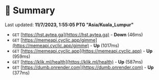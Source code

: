 # 📖 Summary
Last updated: **11/7/2023, 1:55:05 PTG "Asia/Kuala_Lumpur"**

- `GET` [https://hst.aytea.ga](https://hst.aytea.ga) - **Down** (46ms)
- `GET` [https://memeapi.cyclic.app/gimme](https://memeapi.cyclic.app/gimme) - **Up** (1017ms)
- `GET` [https://memeapi.cyclic.app](https://memeapi.cyclic.app) - **Up** (959ms)
- `GET` [https://klik.ml/health](https://klik.ml/health) - **Up** (587ms)
- `GET` [https://dumb.onrender.com](https://dumb.onrender.com) - **Up** (377ms)

